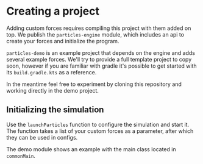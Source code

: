 # Creating a project

Adding custom forces requires compiling this project with them added on top. We publish the `particles-engine` module, which includes an api to create your forces and initialize the program.

`particles-demo` is an example project that depends on the engine and adds several example forces. We'll try to provide a full template project to copy soon, however if you are familiar with gradle it's possible to get started with its `build.gradle.kts` as a reference.

<tip>
In the meantime feel free to experiment by cloning this repository and working directly in the demo project.
</tip>

## Initializing the simulation

Use the `launchParticles` function to configure the simulation and start it. The function takes a list of your custom forces as a parameter, after which they can be used in configs.

The demo module shows an example with the main class located in `commonMain`.
